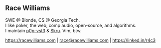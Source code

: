 ## Race Williams

SWE @ Blonde, CS @ Georgia Tech.\
I like poker, the web, comp audio, open-source, and algorithms.\
I maintain [p0p-vst3](https://p0p-vst3.github.io/) & [Skru](https://github.com/skrusenti/skru). Vim, btw.

https://racewilliams.com | race@racewilliams.com | https://linked.in/r4c3

